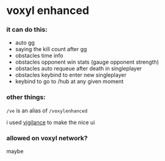 # voxyl enhanced


### it can do this:
- auto gg
- saying the kill count after gg
- obstacles time info
- obstacles opponent win stats \(gauge opponent strength\)
- obstacles auto requeue after death in singleplayer
- obstacles keybind to enter new singleplayer
- keybind to go to /hub at any given moment

### other things:

`/ve` is an alias of `/voxylenhanced`

i used [vigilance](https://github.com/EssentialGG/Vigilance) to make the nice ui

### allowed on voxyl network?

maybe
